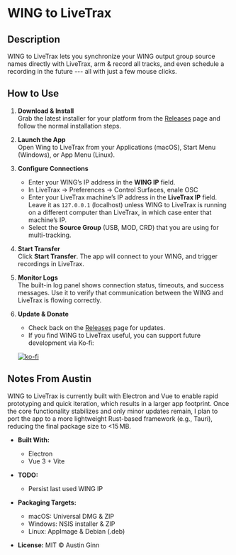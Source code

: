 # WING to LiveTrax



## Description

WING to LiveTrax lets you synchronize your WING output group source names directly with LiveTrax, arm & record all tracks, and even schedule a recording in the future --- all with just a few mouse clicks.

## How to Use

1. **Download & Install**  
   Grab the latest installer for your platform from the [Releases](https://github.com/austinginn/WING-to-LiveTrax/releases) page and follow the normal installation steps.

2. **Launch the App**  
   Open Wing to LiveTrax from your Applications (macOS), Start Menu (Windows), or App Menu (Linux).

3. **Configure Connections**  
   - Enter your WING’s IP address in the **WING IP** field. 
   - In LiveTrax -> Preferences -> Control Surfaces, enale OSC
   - Enter your LiveTrax machine’s IP address in the **LiveTrax IP** field. Leave it as `127.0.0.1` (localhost) unless WING to LiveTrax is running on a different computer than LiveTrax, in which case enter that machine’s IP.  
   - Select the **Source Group** (USB, MOD, CRD) that you are using for multi-tracking.

4. **Start Transfer**  
   Click **Start Transfer**. The app will connect to your WING, and trigger recordings in LiveTrax.

5. **Monitor Logs**  
   The built-in log panel shows connection status, timeouts, and success messages. Use it to verify that communication between the WING and LiveTrax is flowing correctly.

6. **Update & Donate**  
   - Check back on the [Releases](https://github.com/austinginn/WING-to-LiveTrax/releases) page for updates.  
   - If you find WING to LiveTrax useful, you can support future development via Ko‑fi:

   [![ko-fi](https://ko-fi.com/img/githubbutton_sm.svg)](https://ko-fi.com/M4M81985YD)

## Notes From Austin
WING to LiveTrax is currently built with Electron and Vue to enable rapid prototyping and quick iteration, which results in a larger app footprint. Once the core functionality stabilizes and only minor updates remain, I plan to port the app to a more lightweight Rust-based framework (e.g., Tauri), reducing the final package size to <15 MB.

- **Built With:**  
  - Electron  
  - Vue 3 + Vite  
- **TODO:**  
  - Persist last used WING IP 


- **Packaging Targets:**  
  - macOS: Universal DMG & ZIP  
  - Windows: NSIS installer & ZIP  
  - Linux: AppImage & Debian (.deb)

- **License:** MIT © Austin Ginn

